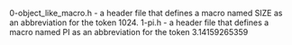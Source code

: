 0-object_like_macro.h - a header file that defines a macro named SIZE as an abbreviation for the token 1024.
1-pi.h - a header file that defines a macro named PI as an abbreviation for the token 3.14159265359
